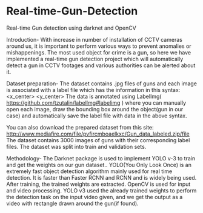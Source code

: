 # Real-time-Gun-Detection
Real-time Gun detection using darknet and OpenCV

Introduction-
With increase in number of installation of CCTV cameras around us, it is important to perform various ways to prevent anomalies or mishappenings. The most used object for crime is a gun, so here we 
have implemented a real-time gun detection project which will automatically detect a gun in CCTV footages and various authorities can be alerted about it.



Dataset preparation-
The dataset contains .jpg files of guns and each image is associated with a label file which has the information in this syntax: <object-class> <x_center> <y_center> <width> <height>
The data is annotated using LabelImg( https://github.com/tzutalin/labelImg#labelimg ) where you can manually open each image, draw the bounding box around the object(gun in our case) and automatically save the label file with data in the above syntax.

You can also download the prepared dataset from this site: http://www.mediafire.com/file/pvfircmboaelkxc/Gun_data_labeled.zip/file
The dataset contains 3000 images of guns with their corresponding label files. The dataset was split into train and validation sets.

Methodology-
The Darknet package is used to implement YOLO v-3 to train and get the weights on our gun dataset.. YOLO(You Only Look Once) is an extremely fast object detection algorithm mainly used for real time detection. It is faster than Faster RCNN and RCNN and is widely being used.
After training, the trained weights are extracted. OpenCV is used for input and video processing. YOLO v3 used the already trained weights to perform the detection task
on the input video given, and we get the output as a video with rectangle drawn around the gun(if found). 

